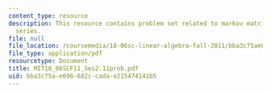 ```yaml
---
content_type: resource
description: This resource contains problem set related to markov matrices; fourier
  series.
file: null
file_location: /coursemedia/18-06sc-linear-algebra-fall-2011/bba3c75ae696682ccadae215474141b5_MIT18_06SCF11_Ses2.11prob.pdf
file_type: application/pdf
resourcetype: Document
title: MIT18_06SCF11_Ses2.11prob.pdf
uid: bba3c75a-e696-682c-cada-e215474141b5
---
```

